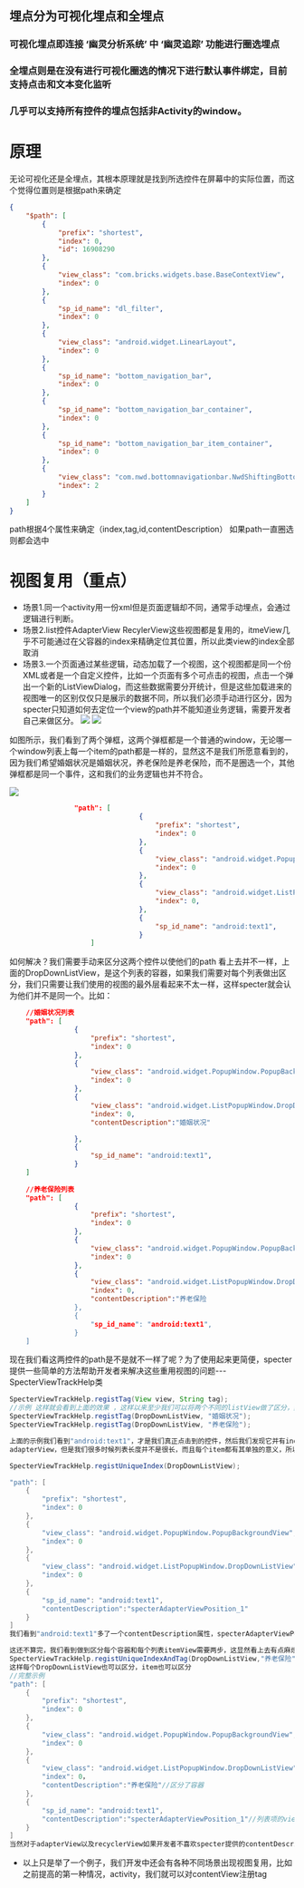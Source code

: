 
## 埋点分为可视化埋点和全埋点
### 可视化埋点即连接 ‘幽灵分析系统’ 中 ‘幽灵追踪’ 功能进行圈选埋点
### 全埋点则是在没有进行可视化圈选的情况下进行默认事件绑定，目前支持点击和文本变化监听
### 几乎可以支持所有控件的埋点包括非Activity的window。
# 原理
无论可视化还是全埋点，其根本原理就是找到所选控件在屏幕中的实际位置，而这个觉得位置则是根据path来确定

```json
{
    "$path": [
        {
            "prefix": "shortest",
            "index": 0,
            "id": 16908290
        },
        {
            "view_class": "com.bricks.widgets.base.BaseContextView",
            "index": 0
        },
        {
            "sp_id_name": "dl_filter",
            "index": 0
        },
        {
            "view_class": "android.widget.LinearLayout",
            "index": 0
        },
        {
            "sp_id_name": "bottom_navigation_bar",
            "index": 0
        },
        {
            "sp_id_name": "bottom_navigation_bar_container",
            "index": 0
        },
        {
            "sp_id_name": "bottom_navigation_bar_item_container",
            "index": 0
        },
        {
            "view_class": "com.nwd.bottomnavigationbar.NwdShiftingBottomNavigationTab",
            "index": 2
        }
    ]
}
```
path根据4个属性来确定（index,tag,id,contentDescription）
如果path一直圈选则都会选中
# 视图复用（重点）
* 场景1.同一个activity用一份xml但是页面逻辑却不同，通常手动埋点，会通过逻辑进行判断。
* 场景2.list控件AdapterView RecylerView这些视图都是复用的，itmeView几乎不可能通过在父容器的index来精确定位其位置，所以此类view的index全部取消
* 场景3.一个页面通过某些逻辑，动态加载了一个视图，这个视图都是同一个份XML或者是一个自定义控件，比如一个页面有多个可点击的视图，点击一个弹出一个新的ListViewDialog，而这些数据需要分开统计，但是这些加载进来的视图唯一的区别仅仅只是展示的数据不同，所以我们必须手动进行区分，因为specter只知道如何去定位一个view的path并不能知道业务逻辑，需要开发者自己来做区分。
![](device-2017-07-31-113816.png)
![](device-2017-07-31-113833.png)

如图所示，我们看到了两个弹框，这两个弹框都是一个普通的window，无论哪一个window列表上每一个item的path都是一样的，显然这不是我们所愿意看到的，因为我们希望婚姻状况是婚姻状况，养老保险是养老保险，而不是圈选一个，其他弹框都是同一个事件，这和我们的业务逻辑也并不符合。

![](7a2808a9-ad59-4df1-bd2f-19636b37f8ff.png)

```json
                "path": [
                                {
                                    "prefix": "shortest",
                                    "index": 0
                                },
                                {
                                    "view_class": "android.widget.PopupWindow.PopupBackgroundView",
                                    "index": 0
                                },
                                {
                                    "view_class": "android.widget.ListPopupWindow.DropDownListView",
                                    "index": 0,
                                },
                                {
                                    "sp_id_name": "android:text1",
                                }
                    ]
```

如何解决？我们需要手动来区分这两个控件以使他们的path 看上去并不一样，上面的DropDownListView，是这个列表的容器，如果我们需要对每个列表做出区分，我们只需要让我们使用的视图的最外层看起来不太一样，这样specter就会认为他们并不是同一个。比如：
```json
    //婚姻状况列表
    "path": [
                {
                    "prefix": "shortest",
                    "index": 0
                },
                {
                    "view_class": "android.widget.PopupWindow.PopupBackgroundView",
                    "index": 0
                },
                {
                    "view_class": "android.widget.ListPopupWindow.DropDownListView",
                    "index": 0,
                    "contentDescription":"婚姻状况"

                },
                {
                    "sp_id_name": "android:text1",
                }
    ]
    
    //养老保险列表
    "path": [
                {
                    "prefix": "shortest",
                    "index": 0
                },
                {
                    "view_class": "android.widget.PopupWindow.PopupBackgroundView",
                    "index": 0
                },
                {
                    "view_class": "android.widget.ListPopupWindow.DropDownListView",
                    "index": 0,
                    "contentDescription":"养老保险
                },
                {
                    "sp_id_name": "android:text1",
                }
    ]

```
现在我们看这两控件的path是不是就不一样了呢？为了使用起来更简便，specter提供一些简单的方法帮助开发者来解决这些重用视图的问题---SpecterViewTrackHelp类
```java
SpecterViewTrackHelp.registTag(View view, String tag);
//示例 这样就会看到上面的效果 ，这样以来至少我们可以将两个不同的listView做了区分，然而事情并没有完
SpecterViewTrackHelp.registTag(DropDownListView, "婚姻状况");
SpecterViewTrackHelp.registTag(DropDownListView, "养老保险");

上面的示例我们看到"android:text1"，才是我们真正点击到的控件，然后我们发现它并有index，因为它的父容器是
adapterView，但是我们很多时候列表长度并不是很长，而且每个item都有其单独的意义，所以我们需要单独设置事件

SpecterViewTrackHelp.registUniqueIndex(DropDownListView);

"path": [
    {
        "prefix": "shortest",
        "index": 0
    },
    {
        "view_class": "android.widget.PopupWindow.PopupBackgroundView",
        "index": 0
    },
    {
        "view_class": "android.widget.ListPopupWindow.DropDownListView",
        "index": 0
    },
    {
        "sp_id_name": "android:text1",
        "contentDescription":"specterAdapterViewPosition_1"
    }
]
我们看到"android:text1"多了一个contentDescription属性，specterAdapterViewPosition+position是默认给予convertView设置的描述，如果convertView.getContentDescription()有值，优先取开发者自定定义的。

这还不算完，我们看到做到区分每个容器和每个列表itemView需要两步，这显然看上去有点麻烦，所以也提供了一句代码搞定的方法。
SpecterViewTrackHelp.registUniqueIndexAndTag(DropDownListView,"养老保险")； 
这样每个DropDownListView也可以区分，item也可以区分
//完整示例
"path": [
    {
        "prefix": "shortest",
        "index": 0
    },
    {
        "view_class": "android.widget.PopupWindow.PopupBackgroundView",
        "index": 0
    },
    {
        "view_class": "android.widget.ListPopupWindow.DropDownListView",
        "index": 0，
        "contentDescription":"养老保险"//区分了容器
    },
    {
        "sp_id_name": "android:text1",
        "contentDescription":"specterAdapterViewPosition_1"//列表项的view也有自己单的描述
    }
]
当然对于adapterView以及recyclerView如果开发者不喜欢specter提供的contentDescription，可以直接在adapter的getView（adapterView）或者onBindViewHolder（recyclerView）使用view.contentDescription("");其本质也是一样的

```
* 以上只是举了一个例子，我们开发中还会有各种不同场景出现视图复用，比如之前提高的第一种情况，activity，我们就可以对contentView注册tag












